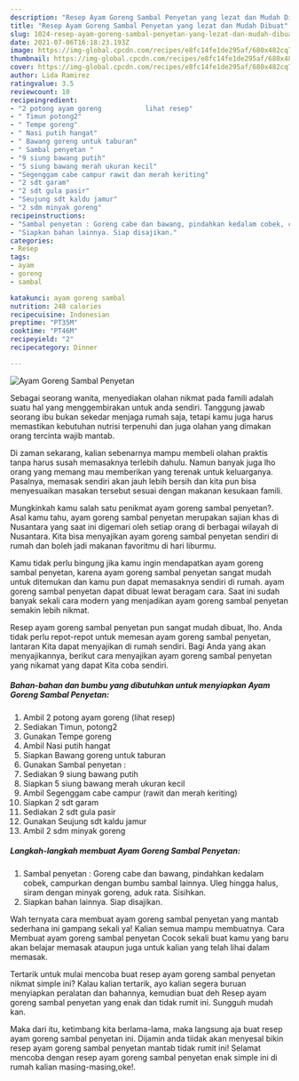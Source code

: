 ```yaml
---
description: "Resep Ayam Goreng Sambal Penyetan yang lezat dan Mudah Dibuat"
title: "Resep Ayam Goreng Sambal Penyetan yang lezat dan Mudah Dibuat"
slug: 1024-resep-ayam-goreng-sambal-penyetan-yang-lezat-dan-mudah-dibuat
date: 2021-07-06T16:18:23.193Z
image: https://img-global.cpcdn.com/recipes/e8fc14fe1de295af/680x482cq70/ayam-goreng-sambal-penyetan-foto-resep-utama.jpg
thumbnail: https://img-global.cpcdn.com/recipes/e8fc14fe1de295af/680x482cq70/ayam-goreng-sambal-penyetan-foto-resep-utama.jpg
cover: https://img-global.cpcdn.com/recipes/e8fc14fe1de295af/680x482cq70/ayam-goreng-sambal-penyetan-foto-resep-utama.jpg
author: Lida Ramirez
ratingvalue: 3.5
reviewcount: 10
recipeingredient:
- "2 potong ayam goreng           lihat resep"
- " Timun potong2"
- " Tempe goreng"
- " Nasi putih hangat"
- " Bawang goreng untuk taburan"
- " Sambal penyetan "
- "9 siung bawang putih"
- "5 siung bawang merah ukuran kecil"
- "Segenggam cabe campur rawit dan merah keriting"
- "2 sdt garam"
- "2 sdt gula pasir"
- "Seujung sdt kaldu jamur"
- "2 sdm minyak goreng"
recipeinstructions:
- "Sambal penyetan : Goreng cabe dan bawang, pindahkan kedalam cobek, campurkan dengan bumbu sambal lainnya. Uleg hingga halus, siram dengan minyak goreng, aduk rata. Sisihkan."
- "Siapkan bahan lainnya. Siap disajikan."
categories:
- Resep
tags:
- ayam
- goreng
- sambal

katakunci: ayam goreng sambal 
nutrition: 248 calories
recipecuisine: Indonesian
preptime: "PT35M"
cooktime: "PT46M"
recipeyield: "2"
recipecategory: Dinner

---
```



![Ayam Goreng Sambal Penyetan](https://img-global.cpcdn.com/recipes/e8fc14fe1de295af/680x482cq70/ayam-goreng-sambal-penyetan-foto-resep-utama.jpg)

Sebagai seorang wanita, menyediakan olahan nikmat pada famili adalah suatu hal yang menggembirakan untuk anda sendiri. Tanggung jawab seorang ibu bukan sekedar menjaga rumah saja, tetapi kamu juga harus memastikan kebutuhan nutrisi terpenuhi dan juga olahan yang dimakan orang tercinta wajib mantab.

Di zaman  sekarang, kalian sebenarnya mampu membeli olahan praktis tanpa harus susah memasaknya terlebih dahulu. Namun banyak juga lho orang yang memang mau memberikan yang terenak untuk keluarganya. Pasalnya, memasak sendiri akan jauh lebih bersih dan kita pun bisa menyesuaikan masakan tersebut sesuai dengan makanan kesukaan famili. 



Mungkinkah kamu salah satu penikmat ayam goreng sambal penyetan?. Asal kamu tahu, ayam goreng sambal penyetan merupakan sajian khas di Nusantara yang saat ini digemari oleh setiap orang di berbagai wilayah di Nusantara. Kita bisa menyajikan ayam goreng sambal penyetan sendiri di rumah dan boleh jadi makanan favoritmu di hari liburmu.

Kamu tidak perlu bingung jika kamu ingin mendapatkan ayam goreng sambal penyetan, karena ayam goreng sambal penyetan sangat mudah untuk ditemukan dan kamu pun dapat memasaknya sendiri di rumah. ayam goreng sambal penyetan dapat dibuat lewat beragam cara. Saat ini sudah banyak sekali cara modern yang menjadikan ayam goreng sambal penyetan semakin lebih nikmat.

Resep ayam goreng sambal penyetan pun sangat mudah dibuat, lho. Anda tidak perlu repot-repot untuk memesan ayam goreng sambal penyetan, lantaran Kita dapat menyajikan di rumah sendiri. Bagi Anda yang akan menyajikannya, berikut cara menyajikan ayam goreng sambal penyetan yang nikamat yang dapat Kita coba sendiri.

<!--inarticleads1-->

##### Bahan-bahan dan bumbu yang dibutuhkan untuk menyiapkan Ayam Goreng Sambal Penyetan:

1. Ambil 2 potong ayam goreng           (lihat resep)
1. Sediakan  Timun, potong2
1. Gunakan  Tempe goreng
1. Ambil  Nasi putih hangat
1. Siapkan  Bawang goreng untuk taburan
1. Gunakan  Sambal penyetan :
1. Sediakan 9 siung bawang putih
1. Siapkan 5 siung bawang merah ukuran kecil
1. Ambil Segenggam cabe campur (rawit dan merah keriting)
1. Siapkan 2 sdt garam
1. Sediakan 2 sdt gula pasir
1. Gunakan Seujung sdt kaldu jamur
1. Ambil 2 sdm minyak goreng




<!--inarticleads2-->

##### Langkah-langkah membuat Ayam Goreng Sambal Penyetan:

1. Sambal penyetan : Goreng cabe dan bawang, pindahkan kedalam cobek, campurkan dengan bumbu sambal lainnya. Uleg hingga halus, siram dengan minyak goreng, aduk rata. Sisihkan.
1. Siapkan bahan lainnya. Siap disajikan.




Wah ternyata cara membuat ayam goreng sambal penyetan yang mantab sederhana ini gampang sekali ya! Kalian semua mampu membuatnya. Cara Membuat ayam goreng sambal penyetan Cocok sekali buat kamu yang baru akan belajar memasak ataupun juga untuk kalian yang telah lihai dalam memasak.

Tertarik untuk mulai mencoba buat resep ayam goreng sambal penyetan nikmat simple ini? Kalau kalian tertarik, ayo kalian segera buruan menyiapkan peralatan dan bahannya, kemudian buat deh Resep ayam goreng sambal penyetan yang enak dan tidak rumit ini. Sungguh mudah kan. 

Maka dari itu, ketimbang kita berlama-lama, maka langsung aja buat resep ayam goreng sambal penyetan ini. Dijamin anda tiidak akan menyesal bikin resep ayam goreng sambal penyetan mantab tidak rumit ini! Selamat mencoba dengan resep ayam goreng sambal penyetan enak simple ini di rumah kalian masing-masing,oke!.

